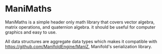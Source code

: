 # ManiMaths
ManiMaths is a simple header only math library that covers vector algebra, matrix operations, and quaternion algebra.
it should be useful for computer graphics and easy to use.

All data structures are aggregate data types which makes it compatible with https://github.com/ManifoldEngine/ManiZ, Manifold's serialization library.
